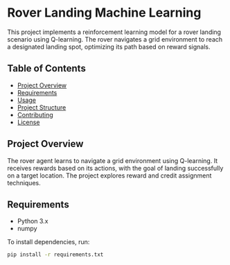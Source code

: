 # Rover Landing Machine Learning

This project implements a reinforcement learning model for a rover landing scenario using Q-learning. The rover navigates a grid environment to reach a designated landing spot, optimizing its path based on reward signals.

## Table of Contents

- [Project Overview](#project-overview)
- [Requirements](#requirements)
- [Usage](#usage)
- [Project Structure](#project-structure)
- [Contributing](#contributing)
- [License](#license)

## Project Overview

The rover agent learns to navigate a grid environment using Q-learning. It receives rewards based on its actions, with the goal of landing successfully on a target location. The project explores reward and credit assignment techniques.

## Requirements

- Python 3.x
- numpy

To install dependencies, run:

```bash
pip install -r requirements.txt
